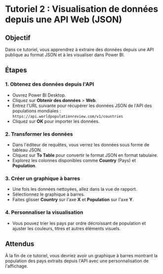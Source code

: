 # Tutoriel 2 : Visualisation de données depuis une API Web (JSON)

## Objectif
Dans ce tutoriel, vous apprendrez à extraire des données depuis une API publique au format JSON et à les visualiser dans Power BI.

## Étapes

### 1. Obtenez des données depuis l'API
- Ouvrez Power BI Desktop.
- Cliquez sur **Obtenir des données** > **Web**.
- Entrez l'URL suivante pour récupérer les données JSON de l'API des populations mondiales :  
  `https://api.worldpopulationreview.com/v1/countries`
- Cliquez sur **OK** pour importer les données.

### 2. Transformer les données
- Dans l'éditeur de requêtes, vous verrez les données sous forme de tableau JSON.
- Cliquez sur **To Table** pour convertir le format JSON en format tabulaire.
- Explorez les colonnes disponibles comme **Country** (Pays) et **Population**.

### 3. Créer un graphique à barres
- Une fois les données nettoyées, allez dans la vue de rapport.
- Sélectionnez le graphique à barres.
- Faites glisser **Country** sur l'axe **X** et **Population** sur l'axe **Y**.

### 4. Personnaliser la visualisation
- Vous pouvez trier les pays par ordre décroissant de population et ajuster les couleurs, titres et autres éléments visuels.

## Attendus
À la fin de ce tutoriel, vous devriez avoir un graphique à barres montrant la population des pays extraits depuis l'API avec une personnalisation de l'affichage.
